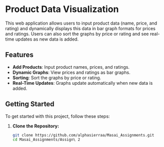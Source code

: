 # Product Data Visualization

This web application allows users to input product data (name, price, and rating) and dynamically displays this data in bar graph formats for prices and ratings. Users can also sort the graphs by price or rating and see real-time updates as new data is added.

## Features

- **Add Products**: Input product names, prices, and ratings.
- **Dynamic Graphs**: View prices and ratings as bar graphs.
- **Sorting**: Sort the graphs by price or rating.
- **Real-Time Updates**: Graphs update automatically when new data is added.

## Getting Started

To get started with this project, follow these steps:

1. **Clone the Repository:**

   ```bash
   git clone https://github.com/alphasierraa/Masai_Assignments.git
   cd Masai_Assignments/Assign\ 2
